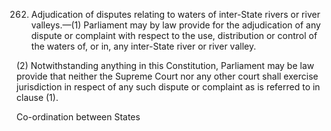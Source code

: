262. Adjudication of disputes relating to waters of inter-State rivers or river valleys.—(1) Parliament may by law provide for the adjudication of any dispute or complaint with respect to the use, distribution or control of the waters of, or in, any inter-State river or river valley.

(2) Notwithstanding anything in this Constitution, Parliament may be law provide that neither the Supreme Court nor any other court shall exercise jurisdiction in respect of any such dispute or complaint as is referred to in clause (1).

 

Co-ordination between States


